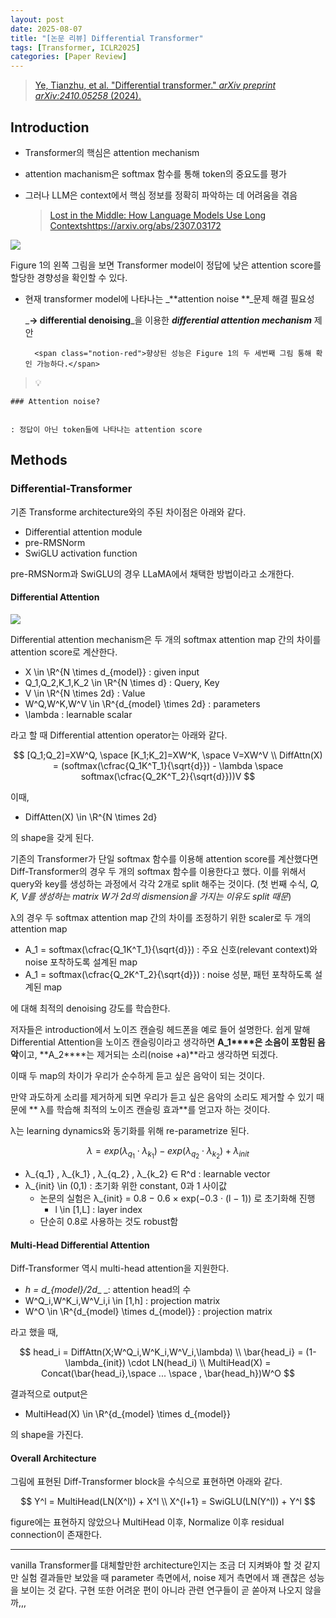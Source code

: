 ```yaml
---
layout: post
date: 2025-08-07
title: "[논문 리뷰] Differential Transformer"
tags: [Transformer, ICLR2025]
categories: [Paper Review]
---
```


> [Ye, Tianzhu, et al. "Differential transformer." ](https://arxiv.org/abs/2410.05258)[_arXiv preprint arXiv:2410.05258_](https://arxiv.org/abs/2410.05258)[ (2024).](https://arxiv.org/abs/2410.05258)



## Introduction

- Transformer의 핵심은 attention mechanism
- attention machanism은 softmax 함수를 통해 token의 중요도를 평가
- 그러나 LLM은 context에서 핵심 정보를 정확히 파악하는 데 어려움을 겪음

	> [Lost in the Middle: How Language Models Use Long Contextshttps://arxiv.org/abs/2307.03172](https://arxiv.org/abs/2307.03172)


![](https://prod-files-secure.s3.us-west-2.amazonaws.com/542b861c-36a8-4051-84e5-8804b6728dba/9083ea56-691a-4752-ae26-47f403431ac8/image.png?X-Amz-Algorithm=AWS4-HMAC-SHA256&X-Amz-Content-Sha256=UNSIGNED-PAYLOAD&X-Amz-Credential=ASIAZI2LB466WHIBK6XZ%2F20250814%2Fus-west-2%2Fs3%2Faws4_request&X-Amz-Date=20250814T200101Z&X-Amz-Expires=3600&X-Amz-Security-Token=IQoJb3JpZ2luX2VjEAQaCXVzLXdlc3QtMiJGMEQCIE%2BBxBxCKn2QHZ%2BQ7nP3N%2F9ERB8fcLU8iC9HBTBV5uTKAiBvipfihwz0kLC51g12jDaYGi6ddvsWJwEyQDnIAt4dwir%2FAwhNEAAaDDYzNzQyMzE4MzgwNSIME0BQxguhCGPRYTROKtwDaTta8bS4jLkox4MfkIK2lWEmnt%2FSJUxn8ESGhQrwO98yZawPe7JgHzzldaYhRIqb7WH9Css%2F89c4YHOFpLl4E%2Bjt5qilZ7wgjZYSmMhtrgJl7jQf%2BC7ovoVibtv8XTfQWj06QaXQUAr08LmPJTRlfk8efE5tjmTlo4eMg5OQ%2B1Snk6vAx9Av4H1%2B6DzrPjHIEhWeUC5Qpkii5CIBcz%2BD4NPrS5YrH1rVFWMgIc6a5S2xiHHWc4y1RV5p5Gas%2FOjgqzOIRcwWSrlOFYW4RyiyOLrbaM%2B%2F4PkhXPx3z0O6Uf8VTYD%2Ba611svhQzqu6iu0RPgwfl7ZJYJESMSGCaRHzG8DS%2BXDXmeeuuRwrN0lBLqqwVplTd3vhQrbhmDr3Sz4cEu5Wm6AyBhTDfg2zE6WZc0inEd46q2agwEWsY%2BqxVF8Nb7lbHlDIsGLM4ovX22FQD1r1OiBhFNPqaxO9UobS24W0BGdjrsNLRCR7wWQ96qMIr8VOMfAA4mvVc2rBZ08GirQY%2B%2FeOdEujiqdAA0xMnuquYajzmasJW5IYfmG32zzxctSpEZRQ4x0pXWkAIjQDnBncfOwgySJFfzj1qwrjNWpWRfUW9IlIYXL7A%2BRPRsx3Hi8uR4F609EjL08wm%2FP4xAY6pgGCH0AxNg83MVoSVd5BJKmfQFpBq4R%2Fnh6F0eHMyCX1hvR4NRK2YJF3FZNQJIn%2B%2FQpbwGP3lV0F05vFQXivg1OtvZXR5%2F5lYZC2u32NyBekekSkV7NeoXvPd75iUbTTPEvHTq559mVruM3mfa5bi4KFtkRu%2Fb5%2FFk0GG%2B70fvgGODKI0M1Ulc6gnOHUIk%2BHSxQxDcdd5%2FbgN8zeQ4iZNZ%2BK2tXQBYln&X-Amz-Signature=1cf06086ade88ee19cbe8e123da8ac8487c1d927cac010847440d1ac36a23197&X-Amz-SignedHeaders=host&x-amz-checksum-mode=ENABLED&x-id=GetObject)


Figure 1의 왼쪽 그림을 보면 Transformer model이 정답에 낮은 attention score를 할당한 경향성을 확인할 수 있다.

- 현재 transformer model에 나타나는 _**attention noise **_문제 해결 필요성

	_**→ differential denoising**_을 이용한 _**differential attention mechanism**_ 제안


		<span class="notion-red">향상된 성능은 Figure 1의 두 세번째 그림 통해 확인 가능하다.</span>


> 💡 


	### Attention noise?


	: 정답이 아닌 token들에 나타나는 attention score



## Methods



### Differential-Transformer


기존 Transforme architecture와의 주된 차이점은 아래와 같다.

- Differential attention module
- pre-RMSNorm
- SwiGLU activation function

pre-RMSNorm과 SwiGLU의 경우 LLaMA에서 채택한 방법이라고 소개한다.



#### Differential Attention


![](https://prod-files-secure.s3.us-west-2.amazonaws.com/542b861c-36a8-4051-84e5-8804b6728dba/116d70b2-1963-4810-9167-f4c7d8a06e8f/image.png?X-Amz-Algorithm=AWS4-HMAC-SHA256&X-Amz-Content-Sha256=UNSIGNED-PAYLOAD&X-Amz-Credential=ASIAZI2LB466WHIBK6XZ%2F20250814%2Fus-west-2%2Fs3%2Faws4_request&X-Amz-Date=20250814T200101Z&X-Amz-Expires=3600&X-Amz-Security-Token=IQoJb3JpZ2luX2VjEAQaCXVzLXdlc3QtMiJGMEQCIE%2BBxBxCKn2QHZ%2BQ7nP3N%2F9ERB8fcLU8iC9HBTBV5uTKAiBvipfihwz0kLC51g12jDaYGi6ddvsWJwEyQDnIAt4dwir%2FAwhNEAAaDDYzNzQyMzE4MzgwNSIME0BQxguhCGPRYTROKtwDaTta8bS4jLkox4MfkIK2lWEmnt%2FSJUxn8ESGhQrwO98yZawPe7JgHzzldaYhRIqb7WH9Css%2F89c4YHOFpLl4E%2Bjt5qilZ7wgjZYSmMhtrgJl7jQf%2BC7ovoVibtv8XTfQWj06QaXQUAr08LmPJTRlfk8efE5tjmTlo4eMg5OQ%2B1Snk6vAx9Av4H1%2B6DzrPjHIEhWeUC5Qpkii5CIBcz%2BD4NPrS5YrH1rVFWMgIc6a5S2xiHHWc4y1RV5p5Gas%2FOjgqzOIRcwWSrlOFYW4RyiyOLrbaM%2B%2F4PkhXPx3z0O6Uf8VTYD%2Ba611svhQzqu6iu0RPgwfl7ZJYJESMSGCaRHzG8DS%2BXDXmeeuuRwrN0lBLqqwVplTd3vhQrbhmDr3Sz4cEu5Wm6AyBhTDfg2zE6WZc0inEd46q2agwEWsY%2BqxVF8Nb7lbHlDIsGLM4ovX22FQD1r1OiBhFNPqaxO9UobS24W0BGdjrsNLRCR7wWQ96qMIr8VOMfAA4mvVc2rBZ08GirQY%2B%2FeOdEujiqdAA0xMnuquYajzmasJW5IYfmG32zzxctSpEZRQ4x0pXWkAIjQDnBncfOwgySJFfzj1qwrjNWpWRfUW9IlIYXL7A%2BRPRsx3Hi8uR4F609EjL08wm%2FP4xAY6pgGCH0AxNg83MVoSVd5BJKmfQFpBq4R%2Fnh6F0eHMyCX1hvR4NRK2YJF3FZNQJIn%2B%2FQpbwGP3lV0F05vFQXivg1OtvZXR5%2F5lYZC2u32NyBekekSkV7NeoXvPd75iUbTTPEvHTq559mVruM3mfa5bi4KFtkRu%2Fb5%2FFk0GG%2B70fvgGODKI0M1Ulc6gnOHUIk%2BHSxQxDcdd5%2FbgN8zeQ4iZNZ%2BK2tXQBYln&X-Amz-Signature=3aa4fb6b07bd4ddd7a7be117d79a98df80745ce5c5c5f46b65c89b61ba0466c9&X-Amz-SignedHeaders=host&x-amz-checksum-mode=ENABLED&x-id=GetObject)


Differential attention mechanism은 두 개의 softmax attention map 간의 차이를 attention score로 계산한다.

- X \in \R^{N \times d\_{model}} : given input
- Q\_1,Q\_2,K\_1,K\_2 \in \R^{N \times d} : Query, Key
- V \in \R^{N \times 2d} : Value
- W^Q,W^K,W^V \in \R^{d\_{model} \times 2d} : parameters
- \lambda : learnable scalar

라고 할 때 Differential attention operator는 아래와 같다.


$$
[Q_1;Q_2]=XW^Q, \space [K_1;K_2]=XW^K, \space V=XW^V \\
DiffAttn(X) = (softmax(\cfrac{Q_1K^T_1}{\sqrt{d}}) - \lambda \space softmax(\cfrac{Q_2K^T_2}{\sqrt{d}}))V
$$


이때,

- DiffAtten(X) \in \R^{N \times 2d}

의 shape을 갖게 된다.


기존의 Transformer가 단일 softmax 함수를 이용해 attention score를 계산했다면 Diff-Transformer의 경우 두 개의 softmax 함수를 이용한다고 했다. 이를 위해서 query와 key를 생성하는 과정에서 각각 2개로 split 해주는 것이다. <span class="notion-red">(첫 번째 수식, </span><span class="notion-red">_Q, K, V를 생성하는 matrix W가 2d의 dismension을 가지는 이유도 split 때문_</span><span class="notion-red">)</span>


 λ의 경우 두 softmax attention map 간의 차이를 조정하기 위한 scaler로 두 개의 attention map

- A\_1 = softmax(\cfrac{Q\_1K^T\_1}{\sqrt{d}}) : 주요 신호(relevant context)와 noise 포착하도록 설계된 map
- A\_1 = softmax(\cfrac{Q\_2K^T\_2}{\sqrt{d}}) : noise 성분, 패턴 포착하도록 설계된 map 

에 대해 최적의 denoising 강도를 학습한다.


저자들은 introduction에서 노이즈 캔슬링 헤드폰을 예로 들어 설명한다. 쉽게 말해 Differential Attention을 노이즈 캔슬링이라고 생각하면 **A\_1****은 소음이 포함된 음악**이고, **A\_2****는 제거되는 소리(noise +a)**라고 생각하면 되겠다. 


이때 두 map의 차이가 우리가 순수하게 듣고 싶은 음악이 되는 것이다. 


만약 과도하게 소리를 제거하게 되면 우리가 듣고 싶은 음악의 소리도 제거할 수 있기 때문에 ** λ를 학습해 최적의 노이즈 캔슬링 효과**를 얻고자 하는 것이다.


λ는 learning dynamics와 동기화를 위해 re-parametrize 된다.


$$
\lambda = exp(\lambda_{q_1} \cdot \lambda_{k_1}) - exp(\lambda_{q_2} \cdot \lambda_{k_2}) + \lambda_{init}
$$

- λ\_{q\_1} , λ\_{k\_1} , λ\_{q\_2} , λ\_{k\_2} ∈ R^d : learnable vector
- λ\_{init} \in (0,1) : 초기화 위한 constant, 0과 1 사이값
	- 논문의 실험은 λ\_{init} = 0.8 − 0.6 × exp(−0.3 · (l − 1)) 로 초기화해 진행
		- l \in [1,L] : layer index
	- 단순히 0.8로 사용하는 것도 robust함


#### **Multi-Head Differential Attention**


Diff-Transformer 역시 multi-head attention을 지원한다.

- _h = d\_{model}/2d__ _: attention head의 수
- W^Q\_i,W^K\_i,W^V\_i,i \in [1,h] : projection matrix
- W^O \in \R^{d\_{model} \times d\_{model}} : projection matrix

라고 했을 때,


$$
head_i = DiffAttn(X;W^Q_i,W^K_i,W^V_i,\lambda) \\
\bar{head_i} = (1-\lambda_{init}) \cdot LN(head_i) \\
MultiHead(X) = Concat(\bar{head_i},\space ... \space , \bar{head_h})W^O
$$


결과적으로 output은

- MultiHead(X) \in \R^{d\_{model} \times d\_{model}}

의 shape을 가진다.



#### Overall Architecture


그림에 표현된 Diff-Transformer block을 수식으로 표현하면 아래와 같다.


$$
Y^l = MultiHead(LN(X^l)) + X^l \\
X^{l+1} = SwiGLU(LN(Y^l)) + Y^l
$$


figure에는 표현하지 않았으나 MultiHead 이후, Normalize 이후 residual connection이 존재한다.


---


vanilla Transformer를 대체할만한 architecture인지는 조금 더 지켜봐야 할 것 같지만 실험 결과들만 보았을 때 parameter 측면에서, noise 제거 측면에서 꽤 괜찮은 성능을 보이는 것 같다. 구현 또한 어려운 편이 아니라 관련 연구들이 곧 쏟아져 나오지 않을까,,,

